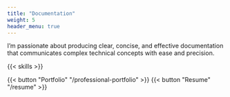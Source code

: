 ```yaml
---
title: "Documentation"
weight: 5
header_menu: true
---
```

 
I’m passionate about producing clear, concise, and effective documentation that communicates complex technical concepts with ease and precision.

{{< skills >}}

{{< button "Portfolio" "/professional-portfolio" >}}
{{< button "Resume" "/resume" >}}
